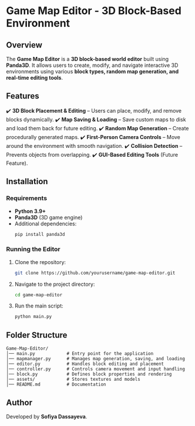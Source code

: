 # Game Map Editor - 3D Block-Based Environment

## Overview
The **Game Map Editor** is a **3D block-based world editor** built using **Panda3D**. It allows users to create, modify, and navigate interactive 3D environments using various **block types, random map generation, and real-time editing tools**.

## Features
✔️ **3D Block Placement & Editing** – Users can place, modify, and remove blocks dynamically.
✔️ **Map Saving & Loading** – Save custom maps to disk and load them back for future editing.
✔️ **Random Map Generation** – Create procedurally generated maps.
✔️ **First-Person Camera Controls** – Move around the environment with smooth navigation.
✔️ **Collision Detection** – Prevents objects from overlapping.
✔️ **GUI-Based Editing Tools** (Future Feature).

## Installation
### Requirements
- **Python 3.9+**
- **Panda3D** (3D game engine)
- Additional dependencies:
  ```sh
  pip install panda3d
  ```
### Running the Editor
1. Clone the repository:
   ```sh
   git clone https://github.com/yourusername/game-map-editor.git
   ```
2. Navigate to the project directory:
   ```sh
   cd game-map-editor
   ```
3. Run the main script:
   ```sh
   python main.py
   ```

## Folder Structure
```
Game-Map-Editor/
│── main.py            # Entry point for the application
│── mapmanager.py      # Manages map generation, saving, and loading
│── editor.py          # Handles block editing and placement
│── controller.py      # Controls camera movement and input handling
│── block.py           # Defines block properties and rendering
│── assets/            # Stores textures and models
│── README.md          # Documentation
```

## Author
Developed by **Sofiya Dassayeva**.
